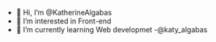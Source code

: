 - 👋 Hi, I’m @KatherineAlgabas
- 👀 I’m interested in Front-end 
- 🌱 I’m currently learning Web developmet
-@katy_algabas

<!---
KatherineAlgabas/KatherineAlgabas is a ✨ special ✨ repository because its `README.md` (this file) appears on your GitHub profile.
You can click the Preview link to take a look at your changes.
--->
